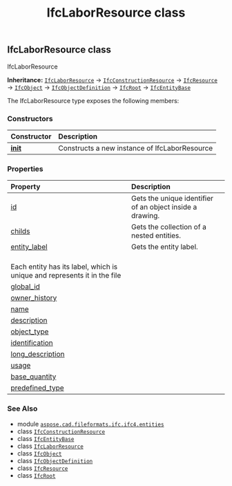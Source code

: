 ﻿---
title: IfcLaborResource class
second_title: Aspose.CAD for Python via .NET API References
description: 
type: docs
weight: 3330
url: /python-net/aspose.cad.fileformats.ifc.ifc4.entities/ifclaborresource/
is_root: false
---

## IfcLaborResource class

IfcLaborResource



**Inheritance:** [`IfcLaborResource`](/cad/python-net/aspose.cad.fileformats.ifc.ifc4.entities/ifclaborresource) → 
[`IfcConstructionResource`](/cad/python-net/aspose.cad.fileformats.ifc.ifc4.entities/ifcconstructionresource) → 
[`IfcResource`](/cad/python-net/aspose.cad.fileformats.ifc.ifc4.entities/ifcresource) → 
[`IfcObject`](/cad/python-net/aspose.cad.fileformats.ifc.ifc4.entities/ifcobject) → 
[`IfcObjectDefinition`](/cad/python-net/aspose.cad.fileformats.ifc.ifc4.entities/ifcobjectdefinition) → 
[`IfcRoot`](/cad/python-net/aspose.cad.fileformats.ifc.ifc4.entities/ifcroot) → 
[`IfcEntityBase`](/cad/python-net/aspose.cad.fileformats.ifc/ifcentitybase)



The IfcLaborResource type exposes the following members:

### Constructors
| Constructor | Description |
| :- | :- |
| [__init__](/cad/python-net/aspose.cad.fileformats.ifc.ifc4.entities/ifclaborresource/__init__/#) | Constructs a new instance of IfcLaborResource |


### Properties
| Property | Description |
| :- | :- |
| [id](/cad/python-net/aspose.cad.fileformats.ifc.ifc4.entities/ifclaborresource/id) | Gets the unique identifier of an object inside a drawing. |
| [childs](/cad/python-net/aspose.cad.fileformats.ifc.ifc4.entities/ifclaborresource/childs) | Gets the collection of a nested entities. |
| [entity_label](/cad/python-net/aspose.cad.fileformats.ifc.ifc4.entities/ifclaborresource/entity_label) | Gets the entity label.<br/>Each entity has its label, which is unique and represents it in the file |
| [global_id](/cad/python-net/aspose.cad.fileformats.ifc.ifc4.entities/ifclaborresource/global_id) |  |
| [owner_history](/cad/python-net/aspose.cad.fileformats.ifc.ifc4.entities/ifclaborresource/owner_history) |  |
| [name](/cad/python-net/aspose.cad.fileformats.ifc.ifc4.entities/ifclaborresource/name) |  |
| [description](/cad/python-net/aspose.cad.fileformats.ifc.ifc4.entities/ifclaborresource/description) |  |
| [object_type](/cad/python-net/aspose.cad.fileformats.ifc.ifc4.entities/ifclaborresource/object_type) |  |
| [identification](/cad/python-net/aspose.cad.fileformats.ifc.ifc4.entities/ifclaborresource/identification) |  |
| [long_description](/cad/python-net/aspose.cad.fileformats.ifc.ifc4.entities/ifclaborresource/long_description) |  |
| [usage](/cad/python-net/aspose.cad.fileformats.ifc.ifc4.entities/ifclaborresource/usage) |  |
| [base_quantity](/cad/python-net/aspose.cad.fileformats.ifc.ifc4.entities/ifclaborresource/base_quantity) |  |
| [predefined_type](/cad/python-net/aspose.cad.fileformats.ifc.ifc4.entities/ifclaborresource/predefined_type) |  |



### See Also
* module [`aspose.cad.fileformats.ifc.ifc4.entities`](..)
* class [`IfcConstructionResource`](/cad/python-net/aspose.cad.fileformats.ifc.ifc4.entities/ifcconstructionresource)
* class [`IfcEntityBase`](/cad/python-net/aspose.cad.fileformats.ifc/ifcentitybase)
* class [`IfcLaborResource`](/cad/python-net/aspose.cad.fileformats.ifc.ifc4.entities/ifclaborresource)
* class [`IfcObject`](/cad/python-net/aspose.cad.fileformats.ifc.ifc4.entities/ifcobject)
* class [`IfcObjectDefinition`](/cad/python-net/aspose.cad.fileformats.ifc.ifc4.entities/ifcobjectdefinition)
* class [`IfcResource`](/cad/python-net/aspose.cad.fileformats.ifc.ifc4.entities/ifcresource)
* class [`IfcRoot`](/cad/python-net/aspose.cad.fileformats.ifc.ifc4.entities/ifcroot)
